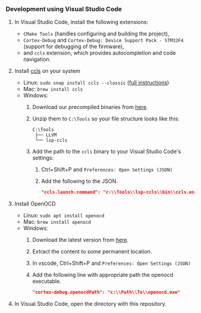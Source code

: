 ### Development using Visual Studio Code

1. In Visual Studio Code, install the following extensions:
    - `CMake Tools` (handles configuring and building the project),
    - `Cortex-Debug` and `Cortex-Debug: Device Support Pack - STM32F4` (support for debugging of the firmware),
    - and `ccls` extension, which provides autocompletion and code navigation.
2. Install [ccls](https://github.com/MaskRay/ccls) on your system
    - Linux: `sudo snap install ccls --classic` ([full instructions](https://snapcraft.io/ccls))
    - Mac: `brew install ccls`
    - Windows:
        1. Download our precompiled binaries from [here](https://prusa-buddy-firmware-dependencies.s3.eu-central-1.amazonaws.com/windows_tools.zip).
        2. Unzip them to `C:\Tools` so your file structure looks like this:

            ```
            C:\Tools
             ├── LLVM
             └── lsp-ccls
            ```

        3. Add the path to the `ccls` binary to your Visual Studio Code's settings:
            1. Ctrl+Shift+P and `Preferences: Open Settings (JSON)`
            2. Add the following to the JSON.

                ```JSON
                "ccls.launch.command": "c:\\Tools\\lsp-ccls\\bin\\ccls.exe",
                ```

3. Install OpenOCD
    - Linux: `sudo apt install openocd`
    - Mac: `brew install openocd`
    - Windows:
        1. Download the latest version from [here](https://gnutoolchains.com/arm-eabi/openocd).
        2. Extract the content to some permanent location.
        3. In vscode, Ctrl+Shift+P and `Preferences: Open Settings (JSON)`
        4. Add the following line with appropriate path the openocd executable.

            ```json
            "cortex-debug.openocdPath": "c:\\Path\\To\\openocd.exe"
            ```

3. In Visual Studio Code, open the directory with this repository.
